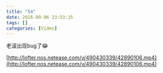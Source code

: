 ```yaml
---
title: "54"
date: 2016-09-06 23:53:15
tags: []
categories: [Video]
---
```


<p>老滚出现bug了😂</p>

[http://lofter.nos.netease.com/v/490430339/42890106.mp4](http://lofter.nos.netease.com/v/490430339/42890106.mp4)
